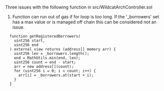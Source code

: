 Three issues with the following function in src/WildcatArchController.sol

1) Function can run out of gas if for loop is too long. If the '_borrowers' set has a max value or is managed off chain this can be considered not an issue.

```
  function getRegisteredBorrowers(
    uint256 start,
    uint256 end
  ) external view returns (address[] memory arr) {
    uint256 len = _borrowers.length();
    end = MathUtils.min(end, len);
    uint256 count = end - start;
    arr = new address[](count);
    for (uint256 i = 0; i < count; i++) {
      arr[i] = _borrowers.at(start + i);
    }
  }
```
